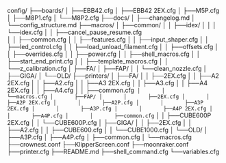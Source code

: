 config/
├──boards/
│		├──EBB42.cfg
│		├──EBB42 2EX.cfg
│		├──M5P.cfg
│		├──M8P1.cfg
│		└──M8P2.cfg
├──docs/
│		├──changelog.md
│		└──config_structure.md
├──macros/
│		├──common/
│		│		├──idex/
│		│		│		└──idex.cfg
│		│		├──cancel_pause_resume.cfg\
│		│		├──common.cfg
│		│		├──features.cfg
│		│		├──input_shaper.cfg
│		│		├──led_control.cfg
│		│		├──load_unload_filament.cfg
│		│		├──offsets.cfg
│		│		├──overrides.cfg
│		│		├──power.cfg
│		│		├──shell_macros.cfg
│		│		├──start_end_print.cfg
│		│		├──template_macros.cfg
│		│		└──z_calibration.cfg
│		├──FA/
│		├──FAP/
│		│		└──clean_nozzle.cfg
│		├──GIGA/
│		└──OLD/
├──printers/
│		├──FA/
│		│		├──2EX.cfg
│		│		├──A2 2EX.cfg
│		│		├──A2.cfg
│		│		├──A3 2EX.cfg
│		│		├──A3.cfg
│		│		├──A4 2EX.cfg
│		│		├──A4.cfg
│		│		├──common.cfg`
│		│		└──macros.cfg
│		├──FAP/
│		│		├──2EX.cfg
│		│		├──A2P 2EX.cfg
│		│		├──A2P.cfg
│		│		├──A3P 2EX.cfg
│		│		├──A3P.cfg
│		│		├──A4P 2EX.cfg
│		│		├──A4P.cfg
│		│		├──common.cfg`
│		│		├──CUBE600P 2EX.cfg
│		│		└──CUBE600P.cfg
│		├──GIGA/
│		│		├──2EX.cfg
│		│		├──A2.cfg
│		│		├──CUBE600.cfg
│		│		└──CUBE1000.cfg
│		└──OLD/
│				├──A3P.cfg
│				├──A4P.cfg
│				├──common.cfg
│				└──macros.cfg
├──crownest.conf
├──KlipperScreen.conf
├──moonraker.conf
├──printer.cfg
├──README.md
├──shell_command.cfg
└──variables.cfg